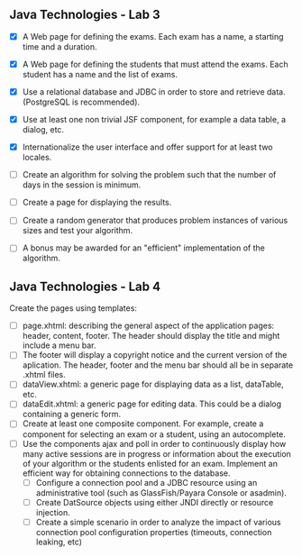 ## Java Technologies - Lab 3

- [x] A Web page for defining the exams. Each exam has a name, a starting time and a duration.
- [x] A Web page for defining the students that must attend the exams. Each student has a name and the list of exams.
- [x] Use a relational database and JDBC in order to store and retrieve data. (PostgreSQL is recommended).
- [x] Use at least one non trivial JSF component, for example a data table, a dialog, etc.
- [x] Internationalize the user interface and offer support for at least two locales.
- [ ] Create an algorithm for solving the problem such that the number of days in the session is minimum.
- [ ] Create a page for displaying the results.
- [ ] Create a random generator that produces problem instances of various sizes and test your algorithm.
- [ ] A bonus may be awarded for an "efficient" implementation of the algorithm.


## Java Technologies - Lab 4


Create the pages using templates:
  - [ ] page.xhtml: describing the general aspect of the application pages: header, content, footer. The header should display the title and might include a menu bar.
  - [ ] The footer will display a copyright notice and the current version of the aplication. The header, footer and the menu bar should all be in separate .xhtml files.
  - [ ] dataView.xhtml: a generic page for displaying data as a list, dataTable, etc.
  - [ ] dataEdit.xhtml: a generic page for editing data. This could be a dialog containing a generic form.
- [ ] Create at least one composite component. For example, create a component for selecting an exam or a student, using an autocomplete.
- [ ] Use the components ajax and poll in order to continuously display how many active sessions are in progress or information about the execution of your algorithm or the students enlisted for an exam.
Implement an efficient way for obtaining connections to the database.
  - [ ] Configure a connection pool and a JDBC resource using an administrative tool (such as GlassFish/Payara Console or asadmin).
  - [ ] Create DatSource objects using either JNDI directly or resource injection.
  - [ ] Create a simple scenario in order to analyze the impact of various connection pool configuration properties (timeouts, connection leaking, etc)
